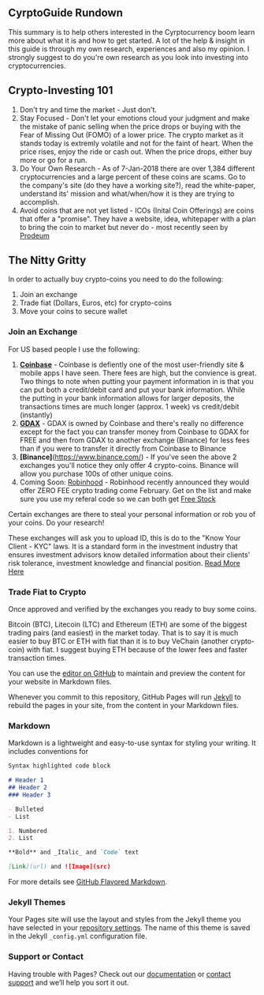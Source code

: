 ## CyrptoGuide Rundown

This summary is to help others interested in the Cyrptocurrency boom learn more about what it is and how to get started.
A lot of the help & insight in this guide is through my own research, experiences and also my opinion. I strongly suggest to do you're own research as you look into investing into cryptocurrencies. 

## Crypto-Investing 101
1. Don't try and time the market - Just don't.
2. Stay Focused - Don't let your emotions cloud your judgment and make the mistake of panic selling when the price drops or buying with the Fear of Missing Out (FOMO) of a lower price. The crypto market as it stands today is extremly volatile and not for the faint of heart. When the price rises, enjoy the ride or cash out. When the price drops, either buy more or go for a run.
3. Do Your Own Research - As of 7-Jan-2018 there are over 1,384 different cryptocurrencies and a large percent of these coins are scams. Go to the company's site (do they have a working site?), read the white-paper, understand its' mission and what/when/how it is they are trying to accomplish.
4. Avoid coins that are not yet listed - ICOs (Inital Coin Offerings) are coins that offer a "promise". They have a website, idea, whitepaper with a plan to bring the coin to market but never do - most recently seen by [Prodeum](https://www.reddit.com/r/CryptoCurrency/comments/7tpifa/prodeum_ico_exitscams_with_millions_of_dollars)

## The Nitty Gritty
In order to actually buy crypto-coins you need to do the following:
1. Join an exchange
2. Trade fiat (Dollars, Euros, etc) for crypto-coins
3. Move your coins to secure wallet

### Join an Exchange
For US based people I use the following:
1. **[Coinbase](https://www.coinbase.com/)** - Coinbase is defiently one of the most user-friendly site & mobile apps I have seen. There fees are high, but the convience is great. Two things to note when putting your payment information in is that you can put both a credit/debit card and put your bank information. While the putting in your bank information allows for larger deposits, the transactions times are much longer (approx. 1 week) vs credit/debit (instantly)
2. **[GDAX](https://www.gdax.com/)** - GDAX is owned by Coinbase and there's really no difference except for the fact you can transfer money from Coinbase to GDAX for FREE and then from GDAX to another exchange (Binance) for less fees than if you were to transfer it directly from Coinbase to Binance
3. **[Binance]**(https://www.binance.com/) - If you've seen the above 2 exchanges you'll notice they only offer 4 crypto-coins. Binance will allow you purchase 100s of other unique coins. 
4. Coming Soon: [Robinhood](https://robinhood.com/referral/adamr520/) - Robinhood recently announced they would offer ZERO FEE crypto trading come February. Get on the list and make sure you use my referal code so we can both get [Free Stock](https://robinhood.com/referral/adamr520/)

Certain exchanges are there to steal your personal information or rob you of your coins. Do your research!

These exchanges will ask you to upload ID, this is do to the "Know Your Client - KYC" laws. It is a standard form in the investment industry that ensures investment advisors know detailed information about their clients' risk tolerance, investment knowledge and financial position. [Read More Here](https://www.investopedia.com/terms/k/knowyourclient.asp)

### Trade Fiat to Crypto
Once approved and verified by the exchanges you ready to buy some coins. 

Bitcoin (BTC), Litecoin (LTC) and Ethereum (ETH) are some of the biggest trading pairs (and easiest) in the market today. That is to say it is much easier to buy BTC or ETH with fiat than it is to buy VeChain (another crypto-coin) with fiat. I suggest buying ETH because of the lower fees and faster transaction times. 





You can use the [editor on GitHub](https://github.com/adamrib/CryptoGuide/edit/master/README.md) to maintain and preview the content for your website in Markdown files.

Whenever you commit to this repository, GitHub Pages will run [Jekyll](https://jekyllrb.com/) to rebuild the pages in your site, from the content in your Markdown files.

### Markdown

Markdown is a lightweight and easy-to-use syntax for styling your writing. It includes conventions for

```markdown
Syntax highlighted code block

# Header 1
## Header 2
### Header 3

- Bulleted
- List

1. Numbered
2. List

**Bold** and _Italic_ and `Code` text

[Link](url) and ![Image](src)
```

For more details see [GitHub Flavored Markdown](https://guides.github.com/features/mastering-markdown/).

### Jekyll Themes

Your Pages site will use the layout and styles from the Jekyll theme you have selected in your [repository settings](https://github.com/adamrib/CryptoGuide/settings). The name of this theme is saved in the Jekyll `_config.yml` configuration file.

### Support or Contact

Having trouble with Pages? Check out our [documentation](https://help.github.com/categories/github-pages-basics/) or [contact support](https://github.com/contact) and we’ll help you sort it out.

